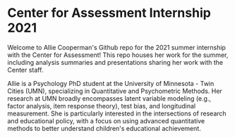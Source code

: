 # Center for Assessment Internship 2021

Welcome to Allie Cooperman's Github repo for the 2021 summer internship with the Center for Assessment! This repo houses her work for the summer, including analysis summaries and presentations sharing her work with the Center staff. 

Allie is a Psychology PhD student at the University of Minnesota - Twin Cities (UMN), specializing in Quantitative and Psychometric Methods. Her research at UMN broadly encompasses latent variable modeling (e.g., factor analysis, item response theory), test bias, and longitudinal measurement. She is particularly interested in the intersections of research and educational policy, with a focus on using advanced quantitative methods to better understand children's educational achievement.
